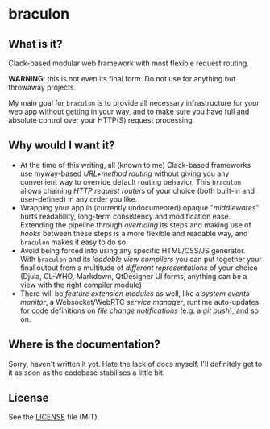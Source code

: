# braculon

## What is it?
Clack-based modular web framework with most flexible request routing.

**WARNING**: this is not even its final form.
Do not use for anything but throwaway projects.

My main goal for `braculon` is to provide all necessary infrastructure for your web app without getting in your way, and to make sure you have full and absolute control over your HTTP(S) request processing.

## Why would I want it?

- At the time of this writing, all (known to me) Clack-based frameworks use myway-based *URL+method routing* without giving you any convenient way to override default routing behavior. This `braculon` allows chaining *HTTP request routers* of your choice (both built-in and user-defined) in any order you like.
- Wrapping your app in (currently undocumented) opaque "*middlewares*" hurts readability, long-term consistency and modification ease. Extending the pipeline through *overriding* its steps and making use of *hooks* between these steps is a more flexible and readable way, and `braculon` makes it easy to do so.
- Avoid being forced into using any specific HTML/CSS/JS generator. With `braculon` and its *loadable view compilers* you can put together your final output from a multitude of *different representations* of your choice (Djula, CL-WHO, Markdown, QtDesigner UI forms, anything can be a view with the right compiler module)
- There will be *feature extension modules* as well, like a *system events monitor*, a Websocket/WebRTC *service manager*, runtime auto-updates for code definitions on *file change notifications* (e.g. a *git push*), and so on.

## Where is the documentation?

Sorry, haven't written it yet. Hate the lack of docs myself.
I'll definitely get to it as soon as the codebase stabilises a little bit.

## License

See the [LICENSE](LICENSE.md) file (MIT).
